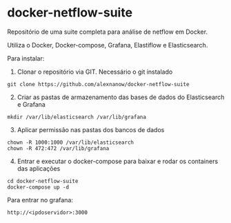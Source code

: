 # docker-netflow-suite
Repositório de uma suite completa para análise de netflow em Docker.

Utiliza o Docker, Docker-compose, Grafana, Elastiflow e Elasticsearch.

Para instalar:

1. Clonar o repositório via GIT. Necessário o git instalado
```
git clone https://github.com/alexnanow/docker-netflow-suite
```

2. Criar as pastas de armazenamento das bases de dados do Elasticsearch e Grafana
```
mkdir /var/lib/elasticsearch /var/lib/grafana
```

3. Aplicar permissão nas pastas dos bancos de dados

```
chown -R 1000:1000 /var/lib/elasticsearch
chown -R 472:472 /var/lib/grafana 
```

4. Entrar e executar o docker-compose para baixar e rodar os containers das aplicações
```
cd docker-netflow-suite
docker-compose up -d
```

Para entrar no grafana:
```
http://<ipdoservidor>:3000
```